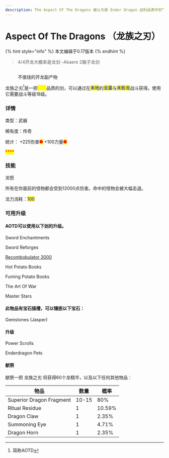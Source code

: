 ```yaml
---
description: The Aspect Of The Dragons 被认为是 Ender Dragon 战利品表中的“独特”掉落
---
```


# Aspect Of The Dragons （龙族之刃）

{% hint style="info" %}
本文编辑于0.17版本
{% endhint %}

> 4/4开龙大概率是龙剑 -Akaere 2箱子龙剑&#x20;

<figure><img src="https://img.pysio.online/doc/skyblock/AOTD.png" alt=""><figcaption><p>不值钱的开龙副产物</p></figcaption></figure>

龙族之刃[^1]是一把<mark style="color:yellow;">传奇</mark>品质的剑，可以通过在<mark style="color:blue;">末地</mark>的<mark style="color:blue;">龙巢</mark>与<mark style="color:blue;">末影龙</mark>战斗获得。使用它需要战斗等级18级。

### 详情

类型：武器

稀有度：传奇

统计： +225伤害<mark style="color:red;">**❁**</mark> +100力量<mark style="color:red;">**❁**</mark>

<mark style="color:red;">****</mark>

### 技能

龙怒

所有在你面前的怪物都会受到12000点伤害。命中的怪物会被大幅击退。

法力消耗：<mark style="color:blue;">100</mark>

<mark style="color:blue;"></mark>

### 可用升级

#### AOTD可以使用以下剑的升级。

&#x20;Sword Enchantments

&#x20;Sword Reforges

[ Recombobulator 3000](recombobulator-3000-zhong-zu-qi-3000.md)

&#x20;Hot Potato Books

&#x20;Fuming Potato Books

&#x20;The Art Of War

&#x20;Master Stars

#### 此物品有宝石插槽，可以镶嵌以下宝石：

Gemstones (Jasper)

#### 升级

Power Scrolls

Enderdragon Pets

#### 献祭

献祭一把 龙族之刃 将获得60个龙精华，以及以下任何其他物品：

| 物品                       | 数量    | 概率     |
| ------------------------ | ----- | ------ |
| Superior Dragon Fragment | 10-15 | 80%    |
| Ritual Residue           | 1     | 10.59% |
| Dragon Claw              | 1     | 2.35%  |
| Summoning Eye            | 1     | 4.71%  |
| Dragon Horn              | 1     | 2.35%  |



[^1]: 简称AOTD
